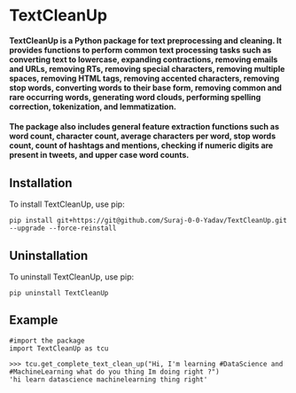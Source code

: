 # TextCleanUp

#### TextCleanUp is a Python package for text preprocessing and cleaning. It provides functions to perform common text processing tasks such as converting text to lowercase, expanding contractions, removing emails and URLs, removing RTs, removing special characters, removing multiple spaces, removing HTML tags, removing accented characters, removing stop words, converting words to their base form, removing common and rare occurring words, generating word clouds, performing spelling correction, tokenization, and lemmatization.

#### The package also includes general feature extraction functions such as word count, character count, average characters per word, stop words count, count of hashtags and mentions, checking if numeric digits are present in tweets, and upper case word counts.

## Installation
To install TextCleanUp, use pip:

```
pip install git+https://git@github.com/Suraj-0-0-Yadav/TextCleanUp.git --upgrade --force-reinstall
```

## Uninstallation
To uninstall TextCleanUp, use pip:

```
pip uninstall TextCleanUp
```

## Example

```
#import the package
import TextCleanUp as tcu
```

```
>>> tcu.get_complete_text_clean_up("Hi, I'm learning #DataScience and #MachineLearning what do you thing Im doing right ?")
'hi learn datascience machinelearning thing right'
```
